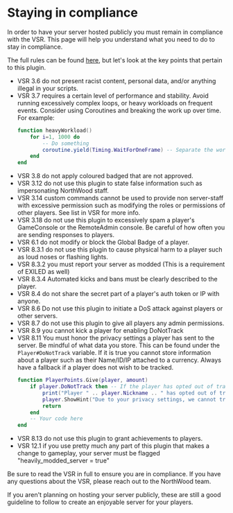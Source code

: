﻿# Staying in compliance
In order to have your server hosted publicly you must remain in compliance with the VSR. This page will help you understand what you need to do to stay in compliance.

The full rules can be found [here](https://scpslgame.com/Verified_server_rules.pdf), but let's look at the key points that pertain to this plugin.


- VSR 3.6 do not present racist content, personal data, and/or anything illegal in your scripts. 
- VSR 3.7 requires a certain level of performance and stability. Avoid running excessively complex loops, or heavy workloads on frequent events. Consider using Coroutines and breaking the work up over time. For example:
    ```lua
    function heavyWorkload()
        for i=1, 1000 do
            -- Do something
            coroutine.yield(Timing.WaitForOneFrame) -- Separate the work over time.
        end
    end
    ```
- VSR 3.8 do not apply coloured badged that are not approved.
- VSR 3.12 do not use this plugin to state false information such as impersonating NorthWood staff.
- VSR 3.14 custom commands cannot be used to provide non server-staff with excessive permission such as modifying the roles or permissions of other players. See list in VSR for more info.
- VSR 3.18 do not use this plugin to excessively spam a player's GameConsole or the RemoteAdmin console. Be careful of how often you are sending responses to players.
- VSR 6.1 do not modify or block the Global Badge of a player.
- VSR 8.3.1 do not use this plugin to cause physical harm to a player such as loud noses or flashing lights.
- VSR 8.3.2 you must report your server as modded (This is a requirement of EXILED as well)
- VSR 8.3.4 Automated kicks and bans must be clearly described to the player.
- VSR 8.4 do not share the secret part of a player's auth token or IP with anyone.
- VSR 8.6 Do not use this plugin to initiate a DoS attack against players or other servers.
- VSR 8.7 do not use this plugin to give all players any admin permissions.
- VSR 8.9 you cannot kick a player for enabling DoNotTrack
- VSR 8.11 You must honor the privacy settings a player has sent to the server. Be mindful of what data you store. This can be found under the `Player#DoNotTrack` variable. If it is true you cannot store information about a player such as their Name/ID/IP attached to a currency. Always have a fallback if a player does not wish to be tracked.
    ```lua
    function PlayerPoints.Give(player, amount)
        if player.DoNotTrack then -- If the player has opted out of tracking
            print("Player " .. player.Nickname .. " has opted out of tracking.")
            player.ShowHint("Due to your privacy settings, we cannot track your points.")
            return
        end
        -- Your code here
    end
    ```
- VSR 8.13 do not use this plugin to grant achievements to players.
- VSR 12.1 if you use pretty much any part of this plugin that makes a change to gameplay, your server must be flagged "heavily_modded_server = true"

Be sure to read the VSR in full to ensure you are in compliance. If you have any questions about the VSR, please reach out to the NorthWood team.

If you aren't planning on hosting your server publicly, these are still a good guideline to follow to create an enjoyable server for your players.